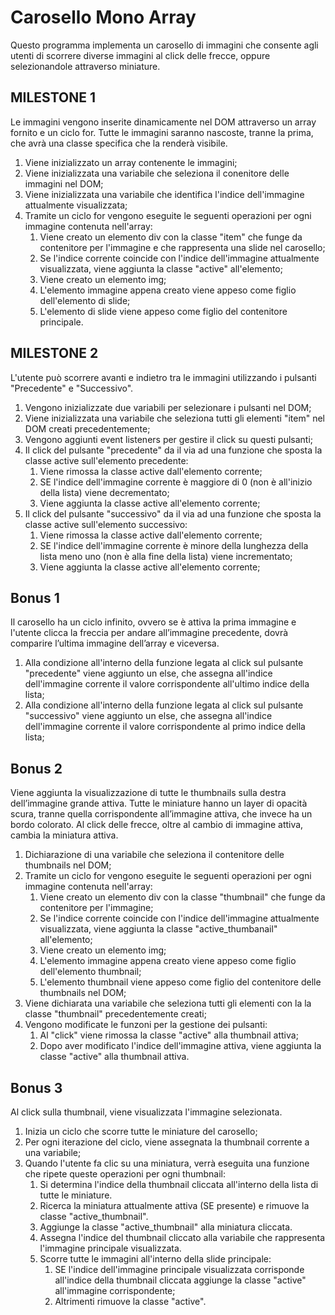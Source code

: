# Carosello Mono Array

Questo programma implementa un carosello di immagini che consente agli utenti di scorrere diverse immagini al click delle frecce, oppure selezionandole attraverso miniature.

## MILESTONE 1

Le immagini vengono inserite dinamicamente nel DOM attraverso un array fornito e un ciclo for. Tutte le immagini saranno nascoste, tranne la prima, che avrà una classe specifica che la renderà visibile.

1. Viene inizializzato un array contenente le immagini;
2. Viene inizializzata una variabile che seleziona il conenitore delle immagini nel DOM;
3. Viene inizializzata una variabile che identifica l'indice dell'immagine attualmente visualizzata;
4. Tramite un ciclo for vengono eseguite le seguenti operazioni per ogni immagine contenuta nell'array:
   1. Viene creato un elemento div con la classe "item" che funge da contenitore per l'immagine e che rappresenta una slide nel carosello;
   2. Se l'indice corrente coincide con l'indice dell'immagine attualmente visualizzata, viene aggiunta la classe "active" all'elemento;
   3. Viene creato un elemento img;
   4.  L'elemento immagine appena creato viene appeso come figlio dell'elemento di slide;
   5. L'elemento di slide viene appeso come figlio del contenitore principale.

## MILESTONE 2

L'utente può scorrere avanti e indietro tra le immagini utilizzando i pulsanti "Precedente" e "Successivo".

1. Vengono inizializzate due variabili per selezionare i pulsanti nel DOM;
2. Viene inizializzata una variabile che seleziona tutti gli elementi "item" nel DOM creati precedentemente;
3. Vengono aggiunti event listeners per gestire il click su questi pulsanti;
4. Il click del pulsante "precedente" da il via ad una funzione che sposta la classe active sull'elemento precedente:
   1. Viene rimossa la classe active dall'elemento corrente;
   2. SE l'indice dell'immagine corrente è maggiore di 0 (non è all'inizio della lista) viene decrementato;
   3. Viene aggiunta la classe active all'elemento corrente;
5. Il click del pulsante "successivo" da il via ad una funzione che sposta la classe active sull'elemento successivo:
   1. Viene rimossa la classe active dall'elemento corrente;
   2. SE l'indice dell'immagine corrente è minore della lunghezza della lista meno uno (non è alla fine della lista) viene incrementato;
   3. Viene aggiunta la classe active all'elemento corrente;

## Bonus 1

Il carosello ha un ciclo infinito, ovvero se è attiva la prima immagine e l'utente clicca la freccia per andare all’immagine precedente, dovrà comparire l’ultima immagine dell’array e viceversa.

1. Alla condizione all'interno della funzione legata al click sul pulsante "precedente" viene aggiunto un else, che assegna all'indice dell'immagine corrente il valore corrispondente all'ultimo indice della lista;
2. Alla condizione all'interno della funzione legata al click sul pulsante "successivo" viene aggiunto un else, che assegna all'indice dell'immagine corrente il valore corrispondente al primo indice della lista;

## Bonus 2

Viene aggiunta la visualizzazione di tutte le thumbnails sulla destra dell’immagine grande attiva. Tutte le miniature hanno un layer di opacità scura, tranne quella corrispondente all’immagine attiva, che invece ha un bordo colorato. Al click delle frecce, oltre al cambio di immagine attiva, cambia la miniatura attiva.

1. Dichiarazione di una variabile che seleziona il contenitore delle thumbnails nel DOM;
2. Tramite un ciclo for vengono eseguite le seguenti operazioni per ogni immagine contenuta nell'array:
   1. Viene creato un elemento div con la classe "thumbnail" che funge da contenitore per l'immagine;
   2. Se l'indice corrente coincide con l'indice dell'immagine attualmente visualizzata, viene aggiunta la classe "active_thumbanail" all'elemento;
   3. Viene creato un elemento img;
   4.  L'elemento immagine appena creato viene appeso come figlio dell'elemento thumbnail;
   5. L'elemento thumbnail viene appeso come figlio del contenitore delle thumbnails nel DOM;
3. Viene dichiarata una variabile che seleziona tutti gli elementi con la la classe "thumbnail" precedentemente creati;
4. Vengono modificate le funzoni per la gestione dei pulsanti:
   1. Al "click" viene rimossa la classe "active" alla thumbnail attiva;
   2. Dopo aver modificato l'indice dell'immagine attiva, viene aggiunta la classe "active" alla thumbnail attiva.

## Bonus 3

Al click sulla thumbnail, viene visualizzata l'immagine selezionata.

1. Inizia un ciclo che scorre tutte le miniature del carosello;
2. Per ogni iterazione del ciclo, viene assegnata la thumbnail corrente a una variabile;
3. Quando l'utente fa clic su una miniatura, verrà eseguita una funzione che ripete queste operazioni per ogni thumbnail:
    1. Si determina l'indice della thumbnail cliccata all'interno della lista di tutte le miniature.
    2. Ricerca la miniatura attualmente attiva (SE presente) e rimuove la classe "active_thumbnail".
    3. Aggiunge la classe "active_thumbnail" alla miniatura cliccata.
    4. Assegna l'indice del thumbnail cliccato alla variabile che rappresenta l'immagine principale visualizzata.
    5. Scorre tutte le immagini all'interno della slide principale:
       1. SE l'indice dell'immagine principale visualizzata corrisponde all'indice della thumbnail cliccata aggiunge la classe "active" all'immagine corrispondente;
       2. Altrimenti rimuove la classe "active".